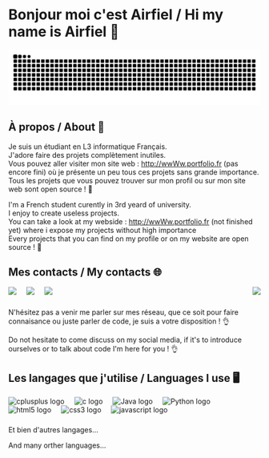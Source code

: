 # Bonjour moi c'est Airfiel / Hi my name is Airfiel 🫡

![snake gif](https://github.com/sn1675/sn1675/blob/output/github-contribution-grid-snake-dark.svg)

### 

<h2 align="left">À propos / About 🔭</h2>

Je suis un étudiant en L3 informatique Français. <br>
J'adore faire des projets complètement inutiles. <br>
Vous pouvez aller visiter mon site web : http://wwWw.portfolio.fr (pas encore fini) où je présente un peu tous ces projets sans grande importance. <br>
Tous les projets que vous pouvez trouver sur mon profil ou sur mon site web sont open source ! 💜

I'm a French student curently in 3rd yeard of university. <br>
I enjoy to create useless projects. <br>
You can take a look at my webside : http://wwWw.portfolio.fr (not finished yet) where i expose my projects without high importance <br>
Every projects that you can find on my profile or on my website are open source ! 💜

### 

<h2 align="left">Mes contacts / My contacts 🌐</h2>

<img align="right" height="150" src="https://assets.zyrosite.com/Aq20eV79zLfpXV6b/bb375cdd655184ca2715ac5059e73651-YX4ZEeZEvbhrMMZa.gif"/>

<div align="left">  
  <a href="https://discord.com/" target="_blank"><img height="40" src="https://upload.wikimedia.org/wikipedia/fr/thumb/4/4f/Discord_Logo_sans_texte.svg/1818px-Discord_Logo_sans_texte.svg.png"></a>
  <img width="12" />
  <a href="https://www.instagram.com/_the_crock/" target="_blank"><img height="40" src="https://upload.wikimedia.org/wikipedia/commons/thumb/a/a5/Instagram_icon.png/1200px-Instagram_icon.png"></a>
  <img width="12" />
  <a href="https://x.com/4irfi3l1" target="_blank"><img height="40" src="https://upload.wikimedia.org/wikipedia/commons/c/ce/X_logo_2023.svg"></a>
</div>

### 

<p>N'hésitez pas a venir me parler sur mes réseau, que ce soit pour faire connaisance ou juste parler de code, je suis a votre disposition ! 👌</p>
<p>Do not hesitate to come discuss on my social media, if it's to introduce ourselves or to talk about code I'm here for you ! 👌</p>

###

<h2 align="left">Les langages que j'utilise / Languages I use 🖥️</h2>

<div align="left">
  <img src="https://cdn.jsdelivr.net/gh/devicons/devicon/icons/cplusplus/cplusplus-original.svg" height="40" alt="cplusplus logo"  />
  <img width="12" />
  <img src="https://cdn.jsdelivr.net/gh/devicons/devicon/icons/c/c-original.svg" height="40" alt="c logo"  />
  <img width="12" />
  <img src="https://cdn4.iconfinder.com/data/icons/logos-and-brands/512/181_Java_logo_logos-512.png" height="40" alt="Java logo"/>
  <img width="12" />
  <img src="https://upload.wikimedia.org/wikipedia/commons/thumb/c/c3/Python-logo-notext.svg/1200px-Python-logo-notext.svg.png" height="40" alt="Python logo"/>
  <img width="12" />
  <img src="https://cdn.jsdelivr.net/gh/devicons/devicon/icons/html5/html5-original.svg" height="40" alt="html5 logo"  />
  <img width="12" />
  <img src="https://cdn.jsdelivr.net/gh/devicons/devicon/icons/css3/css3-original.svg" height="40" alt="css3 logo"  />
  <img width="12" />
  <img src="https://cdn.jsdelivr.net/gh/devicons/devicon/icons/javascript/javascript-original.svg" height="40" alt="javascript logo"  />
</div>

### 

<p>Et bien d'autres langages...</p>
<p>And many orther languages...</p>

